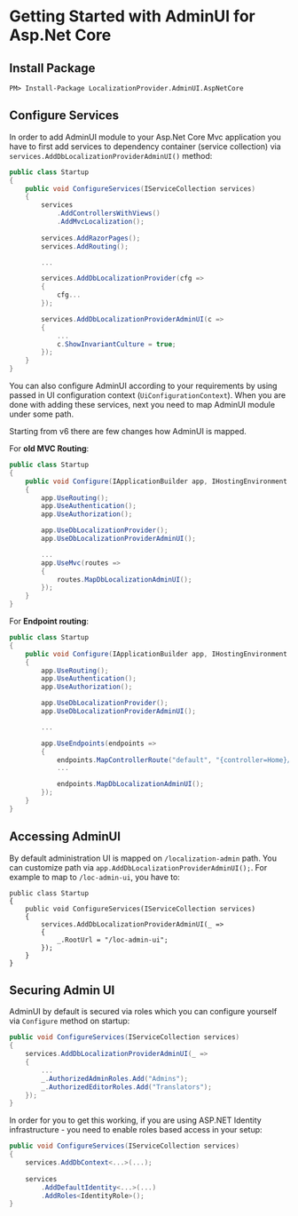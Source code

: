 # Getting Started with AdminUI for Asp.Net Core

## Install Package

```
PM> Install-Package LocalizationProvider.AdminUI.AspNetCore
```

## Configure Services

In order to add AdminUI module to your Asp.Net Core Mvc application you have to first add services to dependency container (service collection) via `services.AddDbLocalizationProviderAdminUI()` method:

```csharp
public class Startup
{
    public void ConfigureServices(IServiceCollection services)
    {
        services
            .AddControllersWithViews()
            .AddMvcLocalization();
    
        services.AddRazorPages();
        services.AddRouting();

        ...

        services.AddDbLocalizationProvider(cfg =>
        {
            cfg...
        });

        services.AddDbLocalizationProviderAdminUI(c =>
        {
            ...
            c.ShowInvariantCulture = true;
        });
    }
}
```

You can also configure AdminUI according to your requirements by using passed in UI configuration context (`UiConfigurationContext`).
When you are done with adding these services, next you need to map AdminUI module under some path.

Starting from v6 there are few changes how AdminUI is mapped.

For **old MVC Routing**:

```csharp
public class Startup
{
    public void Configure(IApplicationBuilder app, IHostingEnvironment env)
    {
        app.UseRouting();
        app.UseAuthentication();
        app.UseAuthorization();

        app.UseDbLocalizationProvider();
        app.UseDbLocalizationProviderAdminUI();

        ...
        app.UseMvc(routes =>
        {
            routes.MapDbLocalizationAdminUI();
        });
    }
}
```

For **Endpoint routing**:

```csharp
public class Startup
{
    public void Configure(IApplicationBuilder app, IHostingEnvironment env)
    {
        app.UseRouting();
        app.UseAuthentication();
        app.UseAuthorization();

        app.UseDbLocalizationProvider();
        app.UseDbLocalizationProviderAdminUI();

        ...

        app.UseEndpoints(endpoints =>
        {
            endpoints.MapControllerRoute("default", "{controller=Home}/{action=Index}/{id?}");
            ...

            endpoints.MapDbLocalizationAdminUI();
        });
    }
}
```

## Accessing AdminUI

By default administration UI is mapped on `/localization-admin` path. You can customize path via `app.AddDbLocalizationProviderAdminUI();`. For example to map to `/loc-admin-ui`, you have to:

```
public class Startup
{
    public void ConfigureServices(IServiceCollection services)
    {
        services.AddDbLocalizationProviderAdminUI(_ =>
        {
            _.RootUrl = "/loc-admin-ui";
        });
    }
}
```

## Securing Admin UI

AdminUI by default is secured via roles which you can configure yourself via `Configure` method on startup:

```csharp
public void ConfigureServices(IServiceCollection services)
{
    services.AddDbLocalizationProviderAdminUI(_ =>
    {
        ...
        _.AuthorizedAdminRoles.Add("Admins");
        _.AuthorizedEditorRoles.Add("Translators");
    });
}
```

In order for you to get this working, if you are using ASP.NET Identity infrastructure - you need to enable roles based access in your setup:

```csharp
public void ConfigureServices(IServiceCollection services)
{
    services.AddDbContext<...>(...);
    
    services
        .AddDefaultIdentity<...>(...)
        .AddRoles<IdentityRole>();
}
```
